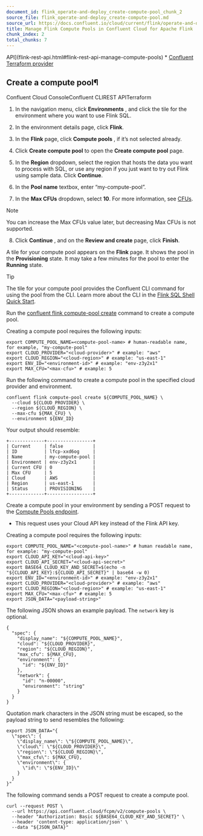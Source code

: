 ```yaml
---
document_id: flink_operate-and-deploy_create-compute-pool_chunk_2
source_file: flink_operate-and-deploy_create-compute-pool.md
source_url: https://docs.confluent.io/cloud/current/flink/operate-and-deploy/create-compute-pool.html
title: Manage Flink Compute Pools in Confluent Cloud for Apache Flink
chunk_index: 2
total_chunks: 7
---
```


API](flink-rest-api.html#flink-rest-api-manage-compute-pools) * [Confluent Terraform provider](../../clusters/terraform-provider.html#confluent-terraform-provider-resources-flink)

## Create a compute pool¶

Confluent Cloud ConsoleConfluent CLIREST APITerraform

  1. In the navigation menu, click **Environments** , and click the tile for the environment where you want to use Flink SQL.

  2. In the environment details page, click **Flink**.

  3. In the **Flink** page, click **Compute pools** , if it’s not selected already.

  4. Click **Create compute pool** to open the **Create compute pool** page.

  5. In the **Region** dropdown, select the region that hosts the data you want to process with SQL, or use any region if you just want to try out Flink using sample data. Click **Continue**.

  6. In the **Pool name** textbox, enter “my-compute-pool”.

  7. In the **Max CFUs** dropdown, select **10**. For more information, see [CFUs](../concepts/flink-billing.html#flink-sql-cfus).

Note

You can increase the Max CFUs value later, but decreasing Max CFUs is not supported.

  8. Click **Continue** , and on the **Review and create** page, click **Finish**.

A tile for your compute pool appears on the **Flink** page. It shows the pool in the **Provisioning** state. It may take a few minutes for the pool to enter the **Running** state.

Tip

The tile for your compute pool provides the Confluent CLI command for using the pool from the CLI. Learn more about the CLI in the [Flink SQL Shell Quick Start](../get-started/quick-start-shell.html#flink-sql-quick-start-shell).

Run the [confluent flink compute-pool create](https://docs.confluent.io/confluent-cli/current/command-reference/flink/compute-pool/confluent_flink_compute-pool_create.html) command to create a compute pool.

Creating a compute pool requires the following inputs:

    export COMPUTE_POOL_NAME=<compute-pool-name> # human-readable name, for example, "my-compute-pool"
    export CLOUD_PROVIDER="<cloud-provider>" # example: "aws"
    export CLOUD_REGION="<cloud-region>" # example: "us-east-1"
    export ENV_ID="<environment-id>" # example: "env-z3y2x1"
    export MAX_CFU="<max-cfu>" # example: 5

Run the following command to create a compute pool in the specified cloud provider and environment.

    confluent flink compute-pool create ${COMPUTE_POOL_NAME} \
      --cloud ${CLOUD_PROVIDER} \
      --region ${CLOUD_REGION} \
      --max-cfu ${MAX_CFU} \
      --environment ${ENV_ID}

Your output should resemble:

    +-------------+-----------------+
    | Current     | false           |
    | ID          | lfcp-xxd6og     |
    | Name        | my-compute-pool |
    | Environment | env-z3y2x1      |
    | Current CFU | 0               |
    | Max CFU     | 5               |
    | Cloud       | AWS             |
    | Region      | us-east-1       |
    | Status      | PROVISIONING    |
    +-------------+-----------------+

Create a compute pool in your environment by sending a POST request to the [Compute Pools endpoint](/cloud/current/api.html#tag/Compute-Pools-\(fcpmv2\)/operation/createFcpmV2ComputePool).

  * This request uses your Cloud API key instead of the Flink API key.

Creating a compute pool requires the following inputs:

    export COMPUTE_POOL_NAME="<compute-pool-name>" # human readable name, for example: "my-compute-pool"
    export CLOUD_API_KEY="<cloud-api-key>"
    export CLOUD_API_SECRET="<cloud-api-secret>"
    export BASE64_CLOUD_KEY_AND_SECRET=$(echo -n "${CLOUD_API_KEY}:${CLOUD_API_SECRET}" | base64 -w 0)
    export ENV_ID="<environment-id>" # example: "env-z3y2x1"
    export CLOUD_PROVIDER="<cloud-provider>" # example: "aws"
    export CLOUD_REGION="<cloud-region>" # example: "us-east-1"
    export MAX_CFU="<max-cfu>" # example: 5
    export JSON_DATA="<payload-string>"

The following JSON shows an example payload. The `network` key is optional.

    {
      "spec": {
        "display_name": "${COMPUTE_POOL_NAME}",
        "cloud": "${CLOUD_PROVIDER}",
        "region": "${CLOUD_REGION}",
        "max_cfu": ${MAX_CFU},
        "environment": {
          "id": "${ENV_ID}"
        },
        "network": {
          "id": "n-00000",
          "environment": "string"
        }
      }
    }

Quotation mark characters in the JSON string must be escaped, so the payload string to send resembles the following:

    export JSON_DATA="{
      \"spec\": {
        \"display_name\": \"${COMPUTE_POOL_NAME}\",
        \"cloud\": \"${CLOUD_PROVIDER}\",
        \"region\": \"${CLOUD_REGION}\",
        \"max_cfu\": ${MAX_CFU},
        \"environment\": {
          \"id\": \"${ENV_ID}\"
        }
      }
    }"

The following command sends a POST request to create a compute pool.

    curl --request POST \
      --url https://api.confluent.cloud/fcpm/v2/compute-pools \
      --header "Authorization: Basic ${BASE64_CLOUD_KEY_AND_SECRET}" \
      --header 'content-type: application/json' \
      --data "${JSON_DATA}"
